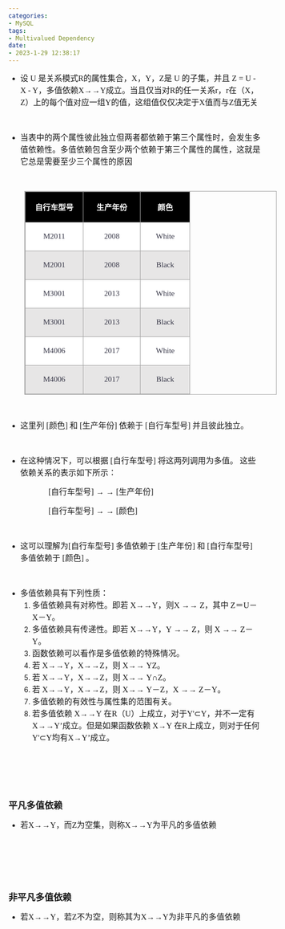 ```yaml
---
categories:
- MySQL
tags:
- Multivalued Dependency
date:
- 2023-1-29 12:38:17
---
```


<ul style="list-style-type:disc">
    <li><span style="font-size:12.0pt"><span style="font-family:&quot;Microsoft YaHei UI&quot;">设</span></span><span
            style="font-size:12.0pt"><span style="font-family:&quot;Comic Sans MS&quot;"> U </span></span><span
            style="font-size:12.0pt"><span style="font-family:&quot;Microsoft YaHei UI&quot;">是关系模式</span></span><span
            style="font-size:12.0pt"><span style="font-family:&quot;Comic Sans MS&quot;">R</span></span><span
            style="font-size:12.0pt"><span style="font-family:&quot;Microsoft YaHei UI&quot;">的属性集合，</span></span><span
            style="font-size:12.0pt"><span style="font-family:&quot;Comic Sans MS&quot;">X</span></span><span
            style="font-size:12.0pt"><span style="font-family:&quot;Microsoft YaHei UI&quot;">，</span></span><span
            style="font-size:12.0pt"><span style="font-family:&quot;Comic Sans MS&quot;">Y</span></span><span
            style="font-size:12.0pt"><span style="font-family:&quot;Microsoft YaHei UI&quot;">，</span></span><span
            style="font-size:12.0pt"><span style="font-family:&quot;Comic Sans MS&quot;">Z</span></span><span
            style="font-size:12.0pt"><span style="font-family:&quot;Microsoft YaHei UI&quot;">是</span></span><span
            style="font-size:12.0pt"><span style="font-family:&quot;Comic Sans MS&quot;"> U </span></span><span
            style="font-size:12.0pt"><span style="font-family:&quot;Microsoft YaHei UI&quot;">的子集，并且</span></span><span
            style="font-size:12.0pt"><span style="font-family:&quot;Comic Sans MS&quot;"> Z = U - X -
                Y</span></span><span style="font-size:12.0pt"><span
                style="font-family:&quot;Microsoft YaHei UI&quot;">，多值依赖</span></span><span
            style="font-size:12.0pt"><span style="font-family:&quot;Comic Sans MS&quot;">X</span></span><span
            style="font-size:12.0pt"><span style="font-family:&quot;Times New Roman&quot;">→→</span></span><span
            style="font-size:12.0pt"><span style="font-family:&quot;Comic Sans MS&quot;">Y</span></span><span
            style="font-size:12.0pt"><span
                style="font-family:&quot;Microsoft YaHei UI&quot;">成立。当且仅当对</span></span><span
            style="font-size:12.0pt"><span style="font-family:&quot;Comic Sans MS&quot;">R</span></span><span
            style="font-size:12.0pt"><span style="font-family:&quot;Microsoft YaHei UI&quot;">的任一关系</span></span><span
            style="font-size:12.0pt"><span style="font-family:&quot;Comic Sans MS&quot;">r</span></span><span
            style="font-size:12.0pt"><span style="font-family:&quot;Microsoft YaHei UI&quot;">，</span></span><span
            style="font-size:12.0pt"><span style="font-family:&quot;Comic Sans MS&quot;">r</span></span><span
            style="font-size:12.0pt"><span style="font-family:&quot;Microsoft YaHei UI&quot;">在（</span></span><span
            style="font-size:12.0pt"><span style="font-family:&quot;Comic Sans MS&quot;">X</span></span><span
            style="font-size:12.0pt"><span style="font-family:&quot;Microsoft YaHei UI&quot;">，</span></span><span
            style="font-size:12.0pt"><span style="font-family:&quot;Comic Sans MS&quot;">Z</span></span><span
            style="font-size:12.0pt"><span
                style="font-family:&quot;Microsoft YaHei UI&quot;">）上的每个值对应一组</span></span><span
            style="font-size:12.0pt"><span style="font-family:&quot;Comic Sans MS&quot;">Y</span></span><span
            style="font-size:12.0pt"><span
                style="font-family:&quot;Microsoft YaHei UI&quot;">的值，这组值仅仅决定于</span></span><span
            style="font-size:12.0pt"><span style="font-family:&quot;Comic Sans MS&quot;">X</span></span><span
            style="font-size:12.0pt"><span style="font-family:&quot;Microsoft YaHei UI&quot;">值而与</span></span><span
            style="font-size:12.0pt"><span style="font-family:&quot;Comic Sans MS&quot;">Z</span></span><span
            style="font-size:12.0pt"><span style="font-family:&quot;Microsoft YaHei UI&quot;">值无关</span></span></li>
</ul>
<p><span style="font-size:12.0pt"><span style="font-family:&quot;Microsoft YaHei UI&quot;">&nbsp;</span></span></p>
<ul style="list-style-type:disc">
    <li><span style="font-size:12.0pt"><span
                style="font-family:&quot;Microsoft YaHei UI&quot;">当表中的两个属性彼此独立但两者都依赖于第三个属性时，会发生多值依赖性。多值依赖包含至少两个依赖于第三个属性的属性，这就是它总是需要至少三个属性的原因</span></span>
    </li>
</ul>
<p><span style="font-size:12.0pt"><span style="font-family:&quot;Comic Sans MS&quot;">&nbsp;</span></span></p>
<table summary="" cellspacing="0"
    style="border-collapse:collapse; border-color:#a3a3a3; border-style:solid; border-width:1px; margin-left:32px"
    class=" cke_show_border">
    <tbody>
        <tr>
            <td
                style="background-color:black; border-bottom:1px solid #a3a3a3; border-left:1px solid #a3a3a3; border-right:1px solid #a3a3a3; border-top:1px solid #a3a3a3; vertical-align:top; width:1.0333in">
                <p style="text-align:center"><span style="font-size:11.5pt"><span
                            style="font-family:&quot;Microsoft YaHei UI&quot;"><span
                                style="color:white"><strong>自行车型号</strong></span></span></span></p>
            </td>
            <td
                style="background-color:black; border-bottom:1px solid #a3a3a3; border-left:1px solid #a3a3a3; border-right:1px solid #a3a3a3; border-top:1px solid #a3a3a3; vertical-align:top; width:1.0125in">
                <p style="text-align:center"><span style="font-size:11.5pt"><span
                            style="font-family:&quot;Microsoft YaHei UI&quot;"><span
                                style="color:white"><strong>生产年份</strong></span></span></span></p>
            </td>
            <td
                style="background-color:black; border-bottom:1px solid #a3a3a3; border-left:1px solid #a3a3a3; border-right:1px solid #a3a3a3; border-top:1px solid #a3a3a3; vertical-align:top; width:.8548in">
                <p style="text-align:center"><span style="font-size:11.5pt"><span
                            style="font-family:&quot;Microsoft YaHei UI&quot;"><span
                                style="color:white"><strong>颜色</strong></span></span></span></p>
            </td>
        </tr>
        <tr>
            <td
                style="background-color:white; border-bottom:1px solid #a3a3a3; border-left:1px solid #a3a3a3; border-right:1px solid #a3a3a3; border-top:1px solid #a3a3a3; vertical-align:top; width:1.0138in">
                <p style="text-align:center"><span style="font-size:11.5pt"><span
                            style="font-family:&quot;Comic Sans MS&quot;"><span
                                style="color:#333344">M2011</span></span></span></p>
            </td>
            <td
                style="background-color:white; border-bottom:1px solid #a3a3a3; border-left:1px solid #a3a3a3; border-right:1px solid #a3a3a3; border-top:1px solid #a3a3a3; vertical-align:top; width:1.0125in">
                <p style="text-align:center"><span style="font-size:11.5pt"><span
                            style="font-family:&quot;Comic Sans MS&quot;"><span
                                style="color:#333344">2008</span></span></span></p>
            </td>
            <td
                style="background-color:white; border-bottom:1px solid #a3a3a3; border-left:1px solid #a3a3a3; border-right:1px solid #a3a3a3; border-top:1px solid #a3a3a3; vertical-align:top; width:.8548in">
                <p style="text-align:center"><span style="font-size:11.5pt"><span
                            style="font-family:&quot;Comic Sans MS&quot;"><span
                                style="color:#333344">White</span></span></span></p>
            </td>
        </tr>
        <tr>
            <td
                style="background-color:#e7e6e6; border-bottom:1px solid #a3a3a3; border-left:1px solid #a3a3a3; border-right:1px solid #a3a3a3; border-top:1px solid #a3a3a3; vertical-align:top; width:1.0138in">
                <p style="text-align:center"><span style="font-size:11.5pt"><span
                            style="font-family:&quot;Comic Sans MS&quot;"><span
                                style="color:#333344">M2001</span></span></span></p>
            </td>
            <td
                style="background-color:#e7e6e6; border-bottom:1px solid #a3a3a3; border-left:1px solid #a3a3a3; border-right:1px solid #a3a3a3; border-top:1px solid #a3a3a3; vertical-align:top; width:1.0125in">
                <p style="text-align:center"><span style="font-size:11.5pt"><span
                            style="font-family:&quot;Comic Sans MS&quot;"><span
                                style="color:#333344">2008</span></span></span></p>
            </td>
            <td
                style="background-color:#e7e6e6; border-bottom:1px solid #a3a3a3; border-left:1px solid #a3a3a3; border-right:1px solid #a3a3a3; border-top:1px solid #a3a3a3; vertical-align:top; width:.8548in">
                <p style="text-align:center"><span style="font-size:11.5pt"><span
                            style="font-family:&quot;Comic Sans MS&quot;"><span
                                style="color:#333344">Black</span></span></span></p>
            </td>
        </tr>
        <tr>
            <td
                style="background-color:white; border-bottom:1px solid #a3a3a3; border-left:1px solid #a3a3a3; border-right:1px solid #a3a3a3; border-top:1px solid #a3a3a3; vertical-align:top; width:1.0138in">
                <p style="text-align:center"><span style="font-size:11.5pt"><span
                            style="font-family:&quot;Comic Sans MS&quot;"><span
                                style="color:#333344">M3001</span></span></span></p>
            </td>
            <td
                style="background-color:white; border-bottom:1px solid #a3a3a3; border-left:1px solid #a3a3a3; border-right:1px solid #a3a3a3; border-top:1px solid #a3a3a3; vertical-align:top; width:1.0125in">
                <p style="text-align:center"><span style="font-size:11.5pt"><span
                            style="font-family:&quot;Comic Sans MS&quot;"><span
                                style="color:#333344">2013</span></span></span></p>
            </td>
            <td
                style="background-color:white; border-bottom:1px solid #a3a3a3; border-left:1px solid #a3a3a3; border-right:1px solid #a3a3a3; border-top:1px solid #a3a3a3; vertical-align:top; width:.8548in">
                <p style="text-align:center"><span style="font-size:11.5pt"><span
                            style="font-family:&quot;Comic Sans MS&quot;"><span
                                style="color:#333344">White</span></span></span></p>
            </td>
        </tr>
        <tr>
            <td
                style="background-color:#e7e6e6; border-bottom:1px solid #a3a3a3; border-left:1px solid #a3a3a3; border-right:1px solid #a3a3a3; border-top:1px solid #a3a3a3; vertical-align:top; width:1.0138in">
                <p style="text-align:center"><span style="font-size:11.5pt"><span
                            style="font-family:&quot;Comic Sans MS&quot;"><span
                                style="color:#333344">M3001</span></span></span></p>
            </td>
            <td
                style="background-color:#e7e6e6; border-bottom:1px solid #a3a3a3; border-left:1px solid #a3a3a3; border-right:1px solid #a3a3a3; border-top:1px solid #a3a3a3; vertical-align:top; width:1.0125in">
                <p style="text-align:center"><span style="font-size:11.5pt"><span
                            style="font-family:&quot;Comic Sans MS&quot;"><span
                                style="color:#333344">2013</span></span></span></p>
            </td>
            <td
                style="background-color:#e7e6e6; border-bottom:1px solid #a3a3a3; border-left:1px solid #a3a3a3; border-right:1px solid #a3a3a3; border-top:1px solid #a3a3a3; vertical-align:top; width:.8548in">
                <p style="text-align:center"><span style="font-size:11.5pt"><span
                            style="font-family:&quot;Comic Sans MS&quot;"><span
                                style="color:#333344">Black</span></span></span></p>
            </td>
        </tr>
        <tr>
            <td
                style="background-color:white; border-bottom:1px solid #a3a3a3; border-left:1px solid #a3a3a3; border-right:1px solid #a3a3a3; border-top:1px solid #a3a3a3; vertical-align:top; width:1.0138in">
                <p style="text-align:center"><span style="font-size:11.5pt"><span
                            style="font-family:&quot;Comic Sans MS&quot;"><span
                                style="color:#333344">M4006</span></span></span></p>
            </td>
            <td
                style="background-color:white; border-bottom:1px solid #a3a3a3; border-left:1px solid #a3a3a3; border-right:1px solid #a3a3a3; border-top:1px solid #a3a3a3; vertical-align:top; width:1.0125in">
                <p style="text-align:center"><span style="font-size:11.5pt"><span
                            style="font-family:&quot;Comic Sans MS&quot;"><span
                                style="color:#333344">2017</span></span></span></p>
            </td>
            <td
                style="background-color:white; border-bottom:1px solid #a3a3a3; border-left:1px solid #a3a3a3; border-right:1px solid #a3a3a3; border-top:1px solid #a3a3a3; vertical-align:top; width:.8548in">
                <p style="text-align:center"><span style="font-size:11.5pt"><span
                            style="font-family:&quot;Comic Sans MS&quot;"><span
                                style="color:#333344">White</span></span></span></p>
            </td>
        </tr>
        <tr>
            <td
                style="background-color:#e7e6e6; border-bottom:1px solid #a3a3a3; border-left:1px solid #a3a3a3; border-right:1px solid #a3a3a3; border-top:1px solid #a3a3a3; vertical-align:top; width:1.0138in">
                <p style="text-align:center"><span style="font-size:11.5pt"><span
                            style="font-family:&quot;Comic Sans MS&quot;"><span
                                style="color:#333344">M4006</span></span></span></p>
            </td>
            <td
                style="background-color:#e7e6e6; border-bottom:1px solid #a3a3a3; border-left:1px solid #a3a3a3; border-right:1px solid #a3a3a3; border-top:1px solid #a3a3a3; vertical-align:top; width:1.0125in">
                <p style="text-align:center"><span style="font-size:11.5pt"><span
                            style="font-family:&quot;Comic Sans MS&quot;"><span
                                style="color:#333344">2017</span></span></span></p>
            </td>
            <td
                style="background-color:#e7e6e6; border-bottom:1px solid #a3a3a3; border-left:1px solid #a3a3a3; border-right:1px solid #a3a3a3; border-top:1px solid #a3a3a3; vertical-align:top; width:.8548in">
                <p style="text-align:center"><span style="font-size:11.5pt"><span
                            style="font-family:&quot;Comic Sans MS&quot;"><span
                                style="color:#333344">Black</span></span></span></p>
            </td>
        </tr>
    </tbody>
</table>
<p><span style="font-size:12.0pt"><span style="font-family:&quot;Microsoft YaHei UI&quot;"><span
                style="color:#333344">&nbsp;</span></span></span></p>
<ul style="list-style-type:disc">
    <li><span style="font-size:12.0pt"><span style="font-family:&quot;Microsoft YaHei UI&quot;">这里列</span></span><span
            style="font-size:12.0pt"><span style="font-family:&quot;Comic Sans MS&quot;"> [</span></span><span
            style="font-size:12.0pt"><span style="font-family:&quot;Microsoft YaHei UI&quot;">颜色</span></span><span
            style="font-size:12.0pt"><span style="font-family:&quot;Comic Sans MS&quot;">] </span></span><span
            style="font-size:12.0pt"><span style="font-family:&quot;Microsoft YaHei UI&quot;">和</span></span><span
            style="font-size:12.0pt"><span style="font-family:&quot;Comic Sans MS&quot;"> [</span></span><span
            style="font-size:12.0pt"><span style="font-family:&quot;Microsoft YaHei UI&quot;">生产年份</span></span><span
            style="font-size:12.0pt"><span style="font-family:&quot;Comic Sans MS&quot;">] </span></span><span
            style="font-size:12.0pt"><span style="font-family:&quot;Microsoft YaHei UI&quot;">依赖于</span></span><span
            style="font-size:12.0pt"><span style="font-family:&quot;Comic Sans MS&quot;"> [</span></span><span
            style="font-size:12.0pt"><span style="font-family:&quot;Microsoft YaHei UI&quot;">自行车型号</span></span><span
            style="font-size:12.0pt"><span style="font-family:&quot;Comic Sans MS&quot;">] </span></span><span
            style="font-size:12.0pt"><span style="font-family:&quot;Microsoft YaHei UI&quot;">并且彼此独立。</span></span></li>
</ul>
<p><span style="font-size:12.0pt"><span style="font-family:&quot;Microsoft YaHei UI&quot;">&nbsp;</span></span></p>
<ul style="list-style-type:disc">
    <li><span style="font-size:12.0pt"><span
                style="font-family:&quot;Microsoft YaHei UI&quot;">在这种情况下，可以根据</span></span><span
            style="font-size:12.0pt"><span style="font-family:&quot;Comic Sans MS&quot;"> [</span></span><span
            style="font-size:12.0pt"><span style="font-family:&quot;Microsoft YaHei UI&quot;">自行车型号</span></span><span
            style="font-size:12.0pt"><span style="font-family:&quot;Comic Sans MS&quot;">] </span></span><span
            style="font-size:12.0pt"><span style="font-family:&quot;Microsoft YaHei UI&quot;">将这两列调用为多值。
                这些依赖关系的表示如下所示：</span></span></li>
</ul>
<p style="margin-left: 80px;"><span style="font-size:12.0pt"><span
            style="font-family:&quot;Comic Sans MS&quot;">[</span><span
            style="font-family:&quot;Microsoft YaHei UI&quot;">自行车型号</span><span
            style="font-family:&quot;Comic Sans MS&quot;">]</span> <span
            style="font-family:&quot;Microsoft YaHei UI&quot;">→ → </span><span
            style="font-family:&quot;Comic Sans MS&quot;">[</span><span
            style="font-family:&quot;Microsoft YaHei UI&quot;">生产年份</span><span
            style="font-family:&quot;Comic Sans MS&quot;">]</span> </span></p>
<p style="margin-left: 80px;"><span style="font-size:12.0pt"><span
            style="font-family:&quot;Comic Sans MS&quot;">[</span><span
            style="font-family:&quot;Microsoft YaHei UI&quot;">自行车型号</span><span
            style="font-family:&quot;Comic Sans MS&quot;">]</span> <span
            style="font-family:&quot;Microsoft YaHei UI&quot;">→ → </span><span
            style="font-family:&quot;Comic Sans MS&quot;">[</span><span
            style="font-family:&quot;Microsoft YaHei UI&quot;">颜色</span><span
            style="font-family:&quot;Comic Sans MS&quot;">]</span> </span></p>
<p><span style="font-size:12.0pt"><span style="font-family:&quot;Comic Sans MS&quot;">&nbsp;</span></span></p>
<ul style="list-style-type:disc">
    <li><span style="font-size:12.0pt"><span
                style="font-family:&quot;Microsoft YaHei UI&quot;">这可以理解为</span></span><span
            style="font-size:12.0pt"><span style="font-family:&quot;Comic Sans MS&quot;">[</span></span><span
            style="font-size:12.0pt"><span style="font-family:&quot;Microsoft YaHei UI&quot;">自行车型号</span></span><span
            style="font-size:12.0pt"><span style="font-family:&quot;Comic Sans MS&quot;">]</span></span> <span
            style="font-size:12.0pt"><span style="font-family:&quot;Microsoft YaHei UI&quot;">多值依赖于 </span></span><span
            style="font-size:12.0pt"><span style="font-family:&quot;Comic Sans MS&quot;">[</span></span><span
            style="font-size:12.0pt"><span style="font-family:&quot;Microsoft YaHei UI&quot;">生产年份</span></span><span
            style="font-size:12.0pt"><span style="font-family:&quot;Comic Sans MS&quot;">]</span></span> <span
            style="font-size:12.0pt"><span style="font-family:&quot;Microsoft YaHei UI&quot;">和</span></span><span
            style="font-size:12.0pt"><span style="font-family:&quot;Comic Sans MS&quot;"> [</span></span><span
            style="font-size:12.0pt"><span style="font-family:&quot;Microsoft YaHei UI&quot;">自行车型号</span></span><span
            style="font-size:12.0pt"><span style="font-family:&quot;Comic Sans MS&quot;">] </span></span><span
            style="font-size:12.0pt"><span style="font-family:&quot;Microsoft YaHei UI&quot;">多值依赖于 </span></span><span
            style="font-size:12.0pt"><span style="font-family:&quot;Comic Sans MS&quot;">[</span></span><span
            style="font-size:12.0pt"><span style="font-family:&quot;Microsoft YaHei UI&quot;">颜色</span></span><span
            style="font-size:12.0pt"><span style="font-family:&quot;Comic Sans MS&quot;">]</span></span> <span
            style="font-size:12.0pt"><span style="font-family:&quot;Microsoft YaHei UI&quot;">。</span></span></li>
</ul>
<p><span style="font-size:12.0pt"><span style="font-family:&quot;Comic Sans MS&quot;">&nbsp;</span></span></p>
<ul style="list-style-type:disc">
    <li><span style="font-size:12.0pt"><span
                style="font-family:&quot;Microsoft YaHei UI&quot;">多值依赖具有下列性质：</span></span>
        <ol style="list-style-type:decimal">
            <li value="1"><span style="font-size:12.0pt"><span
                        style="font-family:&quot;Microsoft YaHei UI&quot;">多值依赖具有对称性。即若</span></span> <span
                    style="font-size:12.0pt"><span style="font-family:&quot;Comic Sans MS&quot;">X</span></span><span
                    style="font-size:12.0pt"><span
                        style="font-family:&quot;Microsoft YaHei UI&quot;">→→</span></span><span
                    style="font-size:12.0pt"><span style="font-family:&quot;Comic Sans MS&quot;">Y</span></span><span
                    style="font-size:12.0pt"><span
                        style="font-family:&quot;Microsoft YaHei UI&quot;">，则</span></span><span
                    style="font-size:12.0pt"><span style="font-family:&quot;Comic Sans MS&quot;">X</span></span> <span
                    style="font-size:12.0pt"><span style="font-family:&quot;Microsoft YaHei UI&quot;">→→</span></span>
                <span style="font-size:12.0pt"><span style="font-family:&quot;Comic Sans MS&quot;">Z</span></span><span
                    style="font-size:12.0pt"><span style="font-family:&quot;Microsoft YaHei UI&quot;">，其中</span></span>
                <span style="font-size:12.0pt"><span style="font-family:&quot;Comic Sans MS&quot;">Z</span></span><span
                    style="font-size:12.0pt"><span
                        style="font-family:&quot;Microsoft YaHei UI&quot;">＝</span></span><span
                    style="font-size:12.0pt"><span style="font-family:&quot;Comic Sans MS&quot;">U</span></span><span
                    style="font-size:12.0pt"><span
                        style="font-family:&quot;Microsoft YaHei UI&quot;">－</span></span><span
                    style="font-size:12.0pt"><span style="font-family:&quot;Comic Sans MS&quot;">X</span></span><span
                    style="font-size:12.0pt"><span
                        style="font-family:&quot;Microsoft YaHei UI&quot;">－</span></span><span
                    style="font-size:12.0pt"><span style="font-family:&quot;Comic Sans MS&quot;">Y</span></span><span
                    style="font-size:12.0pt"><span style="font-family:&quot;Microsoft YaHei UI&quot;">。</span></span>
            </li>
            <li><span style="font-size:12.0pt"><span
                        style="font-family:&quot;Microsoft YaHei UI&quot;">多值依赖具有传递性。即若</span></span> <span
                    style="font-size:12.0pt"><span style="font-family:&quot;Comic Sans MS&quot;">X</span></span><span
                    style="font-size:12.0pt"><span
                        style="font-family:&quot;Microsoft YaHei UI&quot;">→→</span></span><span
                    style="font-size:12.0pt"><span style="font-family:&quot;Comic Sans MS&quot;">Y</span></span><span
                    style="font-size:12.0pt"><span
                        style="font-family:&quot;Microsoft YaHei UI&quot;">，</span></span><span
                    style="font-size:12.0pt"><span style="font-family:&quot;Comic Sans MS&quot;">Y</span></span> <span
                    style="font-size:12.0pt"><span style="font-family:&quot;Microsoft YaHei UI&quot;">→→</span></span>
                <span style="font-size:12.0pt"><span style="font-family:&quot;Comic Sans MS&quot;">Z</span></span><span
                    style="font-size:12.0pt"><span style="font-family:&quot;Microsoft YaHei UI&quot;">，则</span></span>
                <span style="font-size:12.0pt"><span style="font-family:&quot;Comic Sans MS&quot;">X</span></span> <span
                    style="font-size:12.0pt"><span style="font-family:&quot;Microsoft YaHei UI&quot;">→→</span></span>
                <span style="font-size:12.0pt"><span style="font-family:&quot;Comic Sans MS&quot;">Z</span></span><span
                    style="font-size:12.0pt"><span
                        style="font-family:&quot;Microsoft YaHei UI&quot;">－</span></span><span
                    style="font-size:12.0pt"><span style="font-family:&quot;Comic Sans MS&quot;">Y</span></span><span
                    style="font-size:12.0pt"><span style="font-family:&quot;Microsoft YaHei UI&quot;">。</span></span>
            </li>
            <li><span style="font-size:12.0pt"><span
                        style="font-family:&quot;Microsoft YaHei UI&quot;">函数依赖可以看作是多值依赖的特殊情况。</span></span></li>
            <li><span style="font-size:12.0pt"><span style="font-family:&quot;Microsoft YaHei UI&quot;">若</span></span>
                <span style="font-size:12.0pt"><span style="font-family:&quot;Comic Sans MS&quot;">X</span></span><span
                    style="font-size:12.0pt"><span
                        style="font-family:&quot;Microsoft YaHei UI&quot;">→→</span></span><span
                    style="font-size:12.0pt"><span style="font-family:&quot;Comic Sans MS&quot;">Y</span></span><span
                    style="font-size:12.0pt"><span
                        style="font-family:&quot;Microsoft YaHei UI&quot;">，</span></span><span
                    style="font-size:12.0pt"><span style="font-family:&quot;Comic Sans MS&quot;">X</span></span><span
                    style="font-size:12.0pt"><span
                        style="font-family:&quot;Microsoft YaHei UI&quot;">→→</span></span><span
                    style="font-size:12.0pt"><span style="font-family:&quot;Comic Sans MS&quot;">Z</span></span><span
                    style="font-size:12.0pt"><span style="font-family:&quot;Microsoft YaHei UI&quot;">，则</span></span>
                <span style="font-size:12.0pt"><span style="font-family:&quot;Comic Sans MS&quot;">X</span></span><span
                    style="font-size:12.0pt"><span style="font-family:&quot;Microsoft YaHei UI&quot;">→→</span></span>
                <span style="font-size:12.0pt"><span style="font-family:&quot;Comic Sans MS&quot;">YZ</span></span><span
                    style="font-size:12.0pt"><span style="font-family:&quot;Microsoft YaHei UI&quot;">。</span></span>
            </li>
            <li><span style="font-size:12.0pt"><span style="font-family:&quot;Microsoft YaHei UI&quot;">若</span></span>
                <span style="font-size:12.0pt"><span style="font-family:&quot;Comic Sans MS&quot;">X</span></span><span
                    style="font-size:12.0pt"><span
                        style="font-family:&quot;Microsoft YaHei UI&quot;">→→</span></span><span
                    style="font-size:12.0pt"><span style="font-family:&quot;Comic Sans MS&quot;">Y</span></span><span
                    style="font-size:12.0pt"><span
                        style="font-family:&quot;Microsoft YaHei UI&quot;">，</span></span><span
                    style="font-size:12.0pt"><span style="font-family:&quot;Comic Sans MS&quot;">X</span></span><span
                    style="font-size:12.0pt"><span
                        style="font-family:&quot;Microsoft YaHei UI&quot;">→→</span></span><span
                    style="font-size:12.0pt"><span style="font-family:&quot;Comic Sans MS&quot;">Z</span></span><span
                    style="font-size:12.0pt"><span style="font-family:&quot;Microsoft YaHei UI&quot;">，则</span></span>
                <span style="font-size:12.0pt"><span style="font-family:&quot;Comic Sans MS&quot;">X</span></span><span
                    style="font-size:12.0pt"><span style="font-family:&quot;Microsoft YaHei UI&quot;">→→</span></span>
                <span style="font-size:12.0pt"><span style="font-family:&quot;Comic Sans MS&quot;">Y</span></span><span
                    style="font-size:12.0pt"><span
                        style="font-family:&quot;Microsoft YaHei UI&quot;">∩</span></span><span
                    style="font-size:12.0pt"><span style="font-family:&quot;Comic Sans MS&quot;">Z</span></span><span
                    style="font-size:12.0pt"><span style="font-family:&quot;Microsoft YaHei UI&quot;">。</span></span>
            </li>
            <li><span style="font-size:12.0pt"><span style="font-family:&quot;Microsoft YaHei UI&quot;">若</span></span>
                <span style="font-size:12.0pt"><span style="font-family:&quot;Comic Sans MS&quot;">X</span></span><span
                    style="font-size:12.0pt"><span
                        style="font-family:&quot;Microsoft YaHei UI&quot;">→→</span></span><span
                    style="font-size:12.0pt"><span style="font-family:&quot;Comic Sans MS&quot;">Y</span></span><span
                    style="font-size:12.0pt"><span
                        style="font-family:&quot;Microsoft YaHei UI&quot;">，</span></span><span
                    style="font-size:12.0pt"><span style="font-family:&quot;Comic Sans MS&quot;">X</span></span><span
                    style="font-size:12.0pt"><span
                        style="font-family:&quot;Microsoft YaHei UI&quot;">→→</span></span><span
                    style="font-size:12.0pt"><span style="font-family:&quot;Comic Sans MS&quot;">Z</span></span><span
                    style="font-size:12.0pt"><span style="font-family:&quot;Microsoft YaHei UI&quot;">，则</span></span>
                <span style="font-size:12.0pt"><span style="font-family:&quot;Comic Sans MS&quot;">X</span></span><span
                    style="font-size:12.0pt"><span style="font-family:&quot;Microsoft YaHei UI&quot;">→→</span></span>
                <span style="font-size:12.0pt"><span style="font-family:&quot;Comic Sans MS&quot;">Y</span></span><span
                    style="font-size:12.0pt"><span
                        style="font-family:&quot;Microsoft YaHei UI&quot;">－</span></span><span
                    style="font-size:12.0pt"><span style="font-family:&quot;Comic Sans MS&quot;">Z</span></span><span
                    style="font-size:12.0pt"><span
                        style="font-family:&quot;Microsoft YaHei UI&quot;">，</span></span><span
                    style="font-size:12.0pt"><span style="font-family:&quot;Comic Sans MS&quot;">X</span></span> <span
                    style="font-size:12.0pt"><span style="font-family:&quot;Microsoft YaHei UI&quot;">→→</span></span>
                <span style="font-size:12.0pt"><span style="font-family:&quot;Comic Sans MS&quot;">Z</span></span><span
                    style="font-size:12.0pt"><span
                        style="font-family:&quot;Microsoft YaHei UI&quot;">－</span></span><span
                    style="font-size:12.0pt"><span style="font-family:&quot;Comic Sans MS&quot;">Y</span></span><span
                    style="font-size:12.0pt"><span style="font-family:&quot;Microsoft YaHei UI&quot;">。</span></span>
            </li>
            <li><span style="font-size:12.0pt"><span
                        style="font-family:&quot;Microsoft YaHei UI&quot;">多值依赖的有效性与属性集的范围有关。</span></span></li>
            <li><span style="font-size:12.0pt"><span
                        style="font-family:&quot;Microsoft YaHei UI&quot;">若多值依赖</span></span> <span
                    style="font-size:12.0pt"><span style="font-family:&quot;Comic Sans MS&quot;">X</span></span><span
                    style="font-size:12.0pt"><span
                        style="font-family:&quot;Microsoft YaHei UI&quot;">→→</span></span><span
                    style="font-size:12.0pt"><span style="font-family:&quot;Comic Sans MS&quot;">Y</span></span> <span
                    style="font-size:12.0pt"><span
                        style="font-family:&quot;Microsoft YaHei UI&quot;">在</span></span><span
                    style="font-size:12.0pt"><span style="font-family:&quot;Comic Sans MS&quot;">R</span></span><span
                    style="font-size:12.0pt"><span
                        style="font-family:&quot;Microsoft YaHei UI&quot;">（</span></span><span
                    style="font-size:12.0pt"><span style="font-family:&quot;Comic Sans MS&quot;">U</span></span><span
                    style="font-size:12.0pt"><span
                        style="font-family:&quot;Microsoft YaHei UI&quot;">）上成立，对于</span></span><span
                    style="font-size:12.0pt"><span style="font-family:&quot;Comic Sans MS&quot;">Y'</span></span><span
                    style="font-size:12.0pt"><span style="font-family:&quot;Cambria Math&quot;">⊂</span></span><span
                    style="font-size:12.0pt"><span style="font-family:&quot;Comic Sans MS&quot;">Y</span></span><span
                    style="font-size:12.0pt"><span
                        style="font-family:&quot;Microsoft YaHei UI&quot;">，并不一定有</span></span><span
                    style="font-size:12.0pt"><span style="font-family:&quot;Comic Sans MS&quot;">X</span></span><span
                    style="font-size:12.0pt"><span
                        style="font-family:&quot;Microsoft YaHei UI&quot;">→→</span></span><span
                    style="font-size:12.0pt"><span style="font-family:&quot;Comic Sans MS&quot;">Y</span></span><span
                    style="font-size:12.0pt"><span
                        style="font-family:&quot;Microsoft YaHei UI&quot;">’成立。但是如果函数依赖</span></span> <span
                    style="font-size:12.0pt"><span style="font-family:&quot;Comic Sans MS&quot;">X</span></span><span
                    style="font-size:12.0pt"><span
                        style="font-family:&quot;Microsoft YaHei UI&quot;">→</span></span><span
                    style="font-size:12.0pt"><span style="font-family:&quot;Comic Sans MS&quot;">Y</span></span> <span
                    style="font-size:12.0pt"><span
                        style="font-family:&quot;Microsoft YaHei UI&quot;">在</span></span><span
                    style="font-size:12.0pt"><span style="font-family:&quot;Comic Sans MS&quot;">R</span></span><span
                    style="font-size:12.0pt"><span
                        style="font-family:&quot;Microsoft YaHei UI&quot;">上成立，则对于任何</span></span><span
                    style="font-size:12.0pt"><span style="font-family:&quot;Comic Sans MS&quot;">Y'</span></span><span
                    style="font-size:12.0pt"><span style="font-family:&quot;Cambria Math&quot;">⊂</span></span><span
                    style="font-size:12.0pt"><span style="font-family:&quot;Comic Sans MS&quot;">Y</span></span><span
                    style="font-size:12.0pt"><span
                        style="font-family:&quot;Microsoft YaHei UI&quot;">均有</span></span><span
                    style="font-size:12.0pt"><span style="font-family:&quot;Comic Sans MS&quot;">X</span></span><span
                    style="font-size:12.0pt"><span
                        style="font-family:&quot;Microsoft YaHei UI&quot;">→</span></span><span
                    style="font-size:12.0pt"><span style="font-family:&quot;Comic Sans MS&quot;">Y</span></span><span
                    style="font-size:12.0pt"><span style="font-family:&quot;Microsoft YaHei UI&quot;">’成立。</span></span>
            </li>
        </ol>
    </li>
</ul>
<p><span style="font-size:12.0pt"><span style="font-family:&quot;Microsoft YaHei UI&quot;">&nbsp;</span></span></p>
<p><span style="font-size:12.0pt"><span style="font-family:&quot;Microsoft YaHei UI&quot;">&nbsp;</span></span></p>
<p><span style="font-size:12.0pt"><span style="font-family:&quot;Microsoft YaHei UI&quot;">&nbsp;</span></span></p>
<p><span style="font-size:13.5pt"><span
            style="font-family:&quot;Microsoft YaHei UI&quot;"><strong>平凡多值依赖</strong></span></span></p>
<ul style="list-style-type:disc">
    <li><span style="font-size:12.0pt"><span style="font-family:&quot;Microsoft YaHei UI&quot;">若</span></span><span
            style="font-size:12.0pt"><span style="font-family:&quot;Comic Sans MS&quot;">X</span></span><span
            style="font-size:12.0pt"><span style="font-family:&quot;Times New Roman&quot;">→→</span></span><span
            style="font-size:12.0pt"><span style="font-family:&quot;Comic Sans MS&quot;">Y</span></span><span
            style="font-size:12.0pt"><span style="font-family:&quot;Microsoft YaHei UI&quot;">，而</span></span><span
            style="font-size:12.0pt"><span style="font-family:&quot;Comic Sans MS&quot;">Z</span></span><span
            style="font-size:12.0pt"><span style="font-family:&quot;Microsoft YaHei UI&quot;">为空集，则称</span></span><span
            style="font-size:12.0pt"><span style="font-family:&quot;Comic Sans MS&quot;">X</span></span><span
            style="font-size:12.0pt"><span style="font-family:&quot;Times New Roman&quot;">→→</span></span><span
            style="font-size:12.0pt"><span style="font-family:&quot;Comic Sans MS&quot;">Y</span></span><span
            style="font-size:12.0pt"><span style="font-family:&quot;Microsoft YaHei UI&quot;">为平凡的多值依赖</span></span>
    </li>
</ul>
<p><span style="font-size:13.5pt"><span style="font-family:&quot;Comic Sans MS&quot;">&nbsp;</span></span></p>
<p><span style="font-size:13.5pt"><span style="font-family:&quot;Comic Sans MS&quot;">&nbsp;</span></span></p>
<p><span style="font-size:13.5pt"><span style="font-family:&quot;Comic Sans MS&quot;">&nbsp;</span></span></p>
<p><span style="font-size:13.5pt"><span
            style="font-family:&quot;Microsoft YaHei UI&quot;"><strong>非平凡多值依赖</strong></span></span></p>
<ul style="list-style-type:disc">
    <li><span style="font-size:12.0pt"><span style="font-family:&quot;Microsoft YaHei UI&quot;">若</span></span><span
            style="font-size:12.0pt"><span style="font-family:&quot;Comic Sans MS&quot;">X</span></span><span
            style="font-size:12.0pt"><span style="font-family:&quot;Times New Roman&quot;">→→</span></span><span
            style="font-size:12.0pt"><span style="font-family:&quot;Comic Sans MS&quot;">Y</span></span><span
            style="font-size:12.0pt"><span style="font-family:&quot;Microsoft YaHei UI&quot;">，若</span></span><span
            style="font-size:12.0pt"><span style="font-family:&quot;Comic Sans MS&quot;">Z</span></span><span
            style="font-size:12.0pt"><span
                style="font-family:&quot;Microsoft YaHei UI&quot;">不为空，则称其为</span></span><span
            style="font-size:12.0pt"><span style="font-family:&quot;Comic Sans MS&quot;">X</span></span><span
            style="font-size:12.0pt"><span style="font-family:&quot;Times New Roman&quot;">→→</span></span><span
            style="font-size:12.0pt"><span style="font-family:&quot;Comic Sans MS&quot;">Y</span></span><span
            style="font-size:12.0pt"><span style="font-family:&quot;Microsoft YaHei UI&quot;">为非平凡的多值依赖</span></span>
    </li>
</ul>